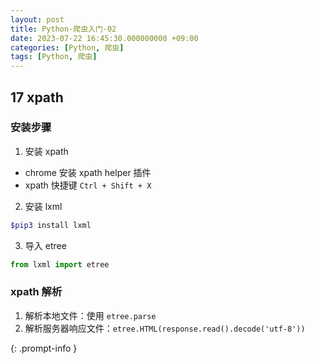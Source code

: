 ```yaml
---
layout: post
title: Python-爬虫入门-02
date: 2023-07-22 16:45:30.000000000 +09:00
categories: [Python, 爬虫]
tags: [Python, 爬虫]
---
```


## 17 xpath

### 安装步骤

1. 安装 xpath
* chrome 安装 xpath helper 插件
* xpath 快捷键 `Ctrl + Shift + X`
2. 安装 lxml

```bash
$pip3 install lxml
```

3. 导入 etree

```python
from lxml import etree
```

###  xpath 解析
1. 解析本地文件：使用 `etree.parse`
2. 解析服务器响应文件：`etree.HTML(response.read().decode('utf-8'))`   



> 
{: .prompt-info }

